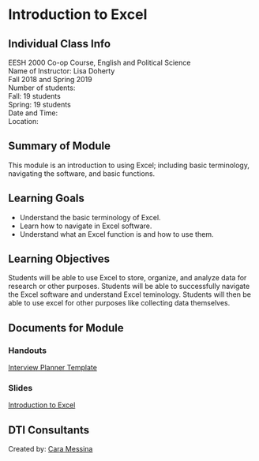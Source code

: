 # Introduction to Excel

## Individual Class Info
EESH 2000 Co-op Course, English and Political Science
<br>
Name of Instructor: Lisa Doherty
<br>
Fall 2018 and Spring 2019
<br>
Number of students:<br>Fall: 19 students<br>Spring: 19 students
<br>
Date and Time: 
<br>
Location: <br>

## Summary of Module
This module is an introduction to using Excel; including basic terminology, navigating the software, and basic functions.

## Learning Goals
- Understand the basic terminology of Excel.
- Learn how to navigate in Excel software.
- Understand what an Excel function is and how to use them.

## Learning Objectives
Students will be able to use Excel to store, organize, and analyze data for research or other purposes. Students will be able to successfully navigate the Excel software and understand Excel teminology. Students will then be able to use excel for other purposes like collecting data themselves.

## Documents for Module

### Handouts

[Interview Planner Template](https://github.com/NULabNortheastern/digitalassignmentshowcase/blob/master/intro_excel/coop-fall2018-doherty/interview-planner-template.xlsx)


### Slides

[Introduction to Excel](https://github.com/NULabNortheastern/digitalassignmentshowcase/blob/master/intro_excel/coop-fall2018-doherty/Excel-IntroductionSlides.pdf)

## DTI Consultants
Created by:
[Cara Messina](messina.c@husky.neu.edu)
